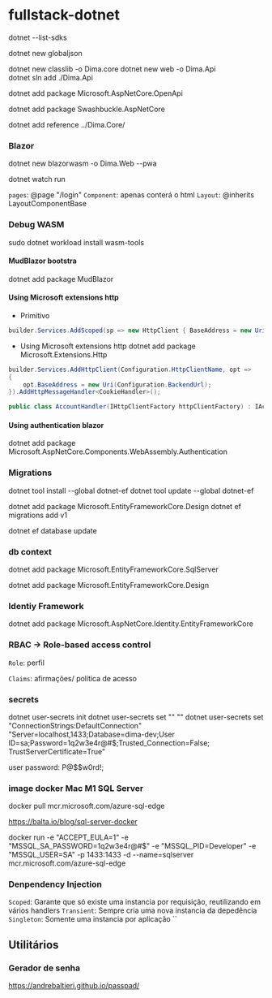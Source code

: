 # fullstack-dotnet
dotnet --list-sdks

dotnet new globaljson

dotnet new classlib -o Dima.core
dotnet new web -o Dima.Api     
dotnet sln add ./Dima.Api

dotnet add package Microsoft.AspNetCore.OpenApi

dotnet add package Swashbuckle.AspNetCore

dotnet add reference ../Dima.Core/

### Blazor
dotnet new blazorwasm -o Dima.Web --pwa

dotnet watch run


`pages`: @page "/login"
`Component`: apenas conterá o html
`Layout`: @inherits LayoutComponentBase


### Debug WASM
sudo dotnet workload install wasm-tools

#### MudBlazor bootstra
dotnet add package MudBlazor

#### Using Microsoft extensions http
- Primitivo
```csharp
builder.Services.AddScoped(sp => new HttpClient { BaseAddress = new Uri(builder.HostEnvironment.BaseAddress) });
```

- Using Microsoft extensions http
  dotnet add package Microsoft.Extensions.Http
```csharp
builder.Services.AddHttpClient(Configuration.HttpClientName, opt =>
{
    opt.BaseAddress = new Uri(Configuration.BackendUrl);
}).AddHttpMessageHandler<CookieHandler>();

public class AccountHandler(IHttpClientFactory httpClientFactory) : IAccountHandler
```
#### Using authentication blazor
dotnet add package Microsoft.AspNetCore.Components.WebAssembly.Authentication

### Migrations
dotnet tool install --global dotnet-ef
dotnet tool update --global dotnet-ef


dotnet add package  Microsoft.EntityFrameworkCore.Design
dotnet ef migrations add v1

dotnet ef database update

### db context
dotnet add package Microsoft.EntityFrameworkCore.SqlServer

dotnet add package Microsoft.EntityFrameworkCore.Design

### Identiy Framework
dotnet add package Microsoft.AspNetCore.Identity.EntityFrameworkCore
    
### RBAC -> Role-based access control
`Role`: perfil

`Claims`: afirmações/ política de acesso

### secrets

dotnet user-secrets init
dotnet user-secrets set "" ""
dotnet user-secrets set "ConnectionStrings:DefaultConnection" "Server=localhost,1433;Database=dima-dev;User ID=sa;Password=1q2w3e4r@#$;Trusted_Connection=False; TrustServerCertificate=True"

user password: P@$$w0rd!;


### image docker Mac M1 SQL Server
docker pull mcr.microsoft.com/azure-sql-edge

https://balta.io/blog/sql-server-docker

docker run -e "ACCEPT_EULA=1" -e "MSSQL_SA_PASSWORD=1q2w3e4r@#$" -e "MSSQL_PID=Developer" -e "MSSQL_USER=SA" -p 1433:1433 -d --name=sqlserver mcr.microsoft.com/azure-sql-edge


### Denpendency Injection
`Scoped`: Garante que só existe uma instancia por requisição, reutilizando em vários handlers
`Transient`: Sempre cria uma nova instancia da depedência
`Singleton`: Somente uma instancia por aplicação
``


## Utilitários

### Gerador de senha
https://andrebaltieri.github.io/passpad/